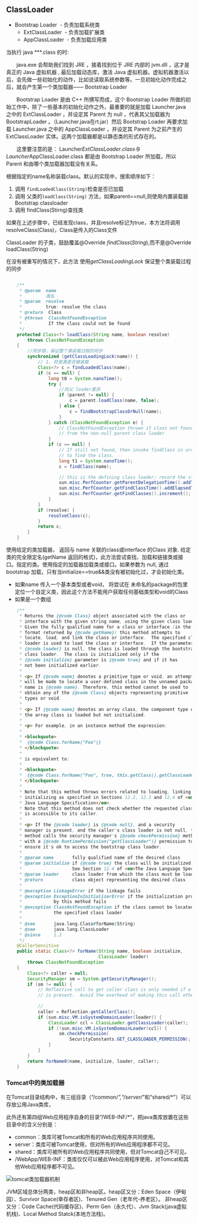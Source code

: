 

## ClassLoader

+ Bootstrap Loader  - 负责加载系统类 
	+ ExtClassLoader  - 负责加载扩展类 
	+ AppClassLoader  - 负责加载应用类 


当执行 java ***.class 的时:

&emsp;&emsp;java.exe 会帮助我们找到 JRE ，接着找到位于 JRE 内部的 jvm.dll ，这才是真正的 Java 虚拟机器 , 最后加载动态库，激活 Java 虚拟机器。虚拟机器激活以后，会先做一些初始化的动作，比如说读取系统参数等。一旦初始化动作完成之后，就会产生第一个类加载器―― Bootstrap Loader 

&emsp;&emsp;Bootstrap Loader 是由 C++ 所撰写而成，这个 Bootstrap Loader 所做的初始工作中，除了一些基本的初始化动作之外，最重要的就是加载 Launcher.java 之中的 ExtClassLoader ，并设定其 Parent 为 null ，代表其父加载器为 BootstrapLoader 。（Launcher.java在rt.jar）然后 Bootstrap Loader 再要求加载 Launcher.java 之中的 AppClassLoader ，并设定其 Parent 为之前产生的 ExtClassLoader 实体。这两个加载器都是以静态类的形式存在的。

&emsp;&emsp;这里要注意的是： Launcher$ExtClassLoader.class 与 Launcher$AppClassLoader.class 都是由 Bootstrap Loader 所加载，所以 Parent 和由哪个类加载器加载没有关系。 


根据指定的name名称装载class。默认的实现中，搜索顺序如下：

1. 调用 `findLoadedClass(String)`检查是否已加载
2. 调用 父类的`loadClass(String)` 方法，如果parent==null,则使用内置装载器Bootstrap classloader
3. 调用 findClass(Stirng)查找类

如果在上述步骤中，已经发现class，并且resolve标记为true，本方法将调用resolveClass(Class)，Class是传入的Class文件 

ClassLoader 的子类，鼓励覆盖@Override $findClass(String)$,而不是@Override loadClass(String)


在没有被重写的情况下，此方法 使用$getClassLoadingLock$ 保证整个类装载过程的同步


```java {.line-numbers}

    /**
     * @param  name 
     *         类名
     * @param  resolve
     *         true: resolve the class
     * @return  Class
     * @throws  ClassNotFoundException
     *          If the class could not be found
     */
    protected Class<?> loadClass(String name, boolean resolve)
        throws ClassNotFoundException
    {
		//同步锁，保证整个类装载过程的同步
        synchronized (getClassLoadingLock(name)) {
            // 1. 检查类是否被装载
            Class<?> c = findLoadedClass(name);
            if (c == null) {
                long t0 = System.nanoTime();
                try {
					//向父 loader委派
                    if (parent != null) {
                        c = parent.loadClass(name, false);
                    } else {
                        c = findBootstrapClassOrNull(name);
                    }
                } catch (ClassNotFoundException e) {
                    // ClassNotFoundException thrown if class not found
                    // from the non-null parent class loader
                }
                if (c == null) {
                    // If still not found, then invoke findClass in order
                    // to find the class.
                    long t1 = System.nanoTime();
                    c = findClass(name);

                    // this is the defining class loader; record the stats
                    sun.misc.PerfCounter.getParentDelegationTime().addTime(t1 - t0);
                    sun.misc.PerfCounter.getFindClassTime().addElapsedTimeFrom(t1);
                    sun.misc.PerfCounter.getFindClasses().increment();
                }
            }
            if (resolve) {
                resolveClass(c);
            }
            return c;
        }
    }

```


使用给定的类加载器， 返回与 name 关联的class或interface 的Class 对象.
给定类的完全限定名(getName 返回的格式)，此方法尝试查找、加载和链接类或接口。指定的类。使用指定的加载器加载类或接口。如果参数为 null, 通过 bootstrap 加载，只有当initialize==true&&类没有被初始化过，才会初始化类。


+ 如果name 传入一个基本类型或者void， 将尝试在 未命名的package的包里定位一个自定义类，因此这个方法不能用户获取任何基础类型和void的Class
+ 如果是一个数组




```java {.line-numbers}
    /**
     * Returns the {@code Class} object associated with the class or
     * interface with the given string name, using the given class loader.
     * Given the fully qualified name for a class or interface (in the same
     * format returned by {@code getName}) this method attempts to
     * locate, load, and link the class or interface.  The specified class
     * loader is used to load the class or interface.  If the parameter
     * {@code loader} is null, the class is loaded through the bootstrap
     * class loader.  The class is initialized only if the
     * {@code initialize} parameter is {@code true} and if it has
     * not been initialized earlier.
     *
     * <p> If {@code name} denotes a primitive type or void, an attempt
     * will be made to locate a user-defined class in the unnamed package whose
     * name is {@code name}. Therefore, this method cannot be used to
     * obtain any of the {@code Class} objects representing primitive
     * types or void.
     *
     * <p> If {@code name} denotes an array class, the component type of
     * the array class is loaded but not initialized.
     *
     * <p> For example, in an instance method the expression:
     *
     * <blockquote>
     *  {@code Class.forName("Foo")}
     * </blockquote>
     *
     * is equivalent to:
     *
     * <blockquote>
     *  {@code Class.forName("Foo", true, this.getClass().getClassLoader())}
     * </blockquote>
     *
     * Note that this method throws errors related to loading, linking or
     * initializing as specified in Sections 12.2, 12.3 and 12.4 of <em>The
     * Java Language Specification</em>.
     * Note that this method does not check whether the requested class
     * is accessible to its caller.
     *
     * <p> If the {@code loader} is {@code null}, and a security
     * manager is present, and the caller's class loader is not null, then this
     * method calls the security manager's {@code checkPermission} method
     * with a {@code RuntimePermission("getClassLoader")} permission to
     * ensure it's ok to access the bootstrap class loader.
     *
     * @param name       fully qualified name of the desired class
     * @param initialize if {@code true} the class will be initialized.
     *                   See Section 12.4 of <em>The Java Language Specification</em>.
     * @param loader     class loader from which the class must be loaded
     * @return           class object representing the desired class
     *
     * @exception LinkageError if the linkage fails
     * @exception ExceptionInInitializerError if the initialization provoked
     *            by this method fails
     * @exception ClassNotFoundException if the class cannot be located by
     *            the specified class loader
     *
     * @see       java.lang.Class#forName(String)
     * @see       java.lang.ClassLoader
     * @since     1.2
     */
    @CallerSensitive
    public static Class<?> forName(String name, boolean initialize,
                                   ClassLoader loader)
        throws ClassNotFoundException
    {
        Class<?> caller = null;
        SecurityManager sm = System.getSecurityManager();
        if (sm != null) {
            // Reflective call to get caller class is only needed if a security manager
            // is present.  Avoid the overhead of making this call otherwise.
            
			//
			caller = Reflection.getCallerClass();
            if (sun.misc.VM.isSystemDomainLoader(loader)) {
                ClassLoader ccl = ClassLoader.getClassLoader(caller);
                if (!sun.misc.VM.isSystemDomainLoader(ccl)) {
                    sm.checkPermission(
                        SecurityConstants.GET_CLASSLOADER_PERMISSION);
                }
            }
        }
        return forName0(name, initialize, loader, caller);
    }

```

### Tomcat中的类加载器

在Tomcat目录结构中，有三组目录（“/common/*”,“/server/*”和“shared/*”）可以存放公用Java类库，

此外还有第四组Web应用程序自身的目录“/WEB-INF/*”，把java类库放置在这些目录中的含义分别是：
+ common：类库可被Tomcat和所有的Web应用程序共同使用。
+ server：类库可被Tomcat使用，但对所有的Web应用程序都不可见。
+ shared：类库可被所有的Web应用程序共同使用，但对Tomcat自己不可见。
+ /WebApp/WEB-INF：类库仅仅可以被此Web应用程序使用，对Tomcat和其他Web应用程序都不可见。

![tomcat类加载器机制](.images/ClassLoader详解/2018-11-07-14-27-09.png)



JVM区域总体分两类，heap区和非heap区。heap区又分：Eden Space（伊甸园）、Survivor Space(幸存者区)、Tenured Gen（老年代-养老区）。 非heap区又分：Code Cache(代码缓存区)、Perm Gen（永久代）、Jvm Stack(java虚拟机栈)、Local Method Statck(本地方法栈)。

